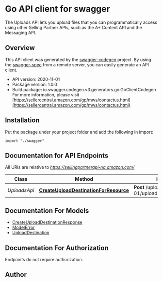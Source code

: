 # Go API client for swagger

The Uploads API lets you upload files that you can programmatically access using other Selling Partner APIs, such as the A+ Content API and the Messaging API.

## Overview
This API client was generated by the [swagger-codegen](https://github.com/swagger-api/swagger-codegen) project.  By using the [swagger-spec](https://github.com/swagger-api/swagger-spec) from a remote server, you can easily generate an API client.

- API version: 2020-11-01
- Package version: 1.0.0
- Build package: io.swagger.codegen.v3.generators.go.GoClientCodegen
For more information, please visit [https://sellercentral.amazon.com/gp/mws/contactus.html](https://sellercentral.amazon.com/gp/mws/contactus.html)

## Installation
Put the package under your project folder and add the following in import:
```golang
import "./swagger"
```

## Documentation for API Endpoints

All URIs are relative to *https://sellingpartnerapi-na.amazon.com/*

Class | Method | HTTP request | Description
------------ | ------------- | ------------- | -------------
*UploadsApi* | [**CreateUploadDestinationForResource**](docs/UploadsApi.md#createuploaddestinationforresource) | **Post** /uploads/2020-11-01/uploadDestinations/{resource} | 

## Documentation For Models

 - [CreateUploadDestinationResponse](docs/CreateUploadDestinationResponse.md)
 - [ModelError](docs/ModelError.md)
 - [UploadDestination](docs/UploadDestination.md)

## Documentation For Authorization
 Endpoints do not require authorization.


## Author


